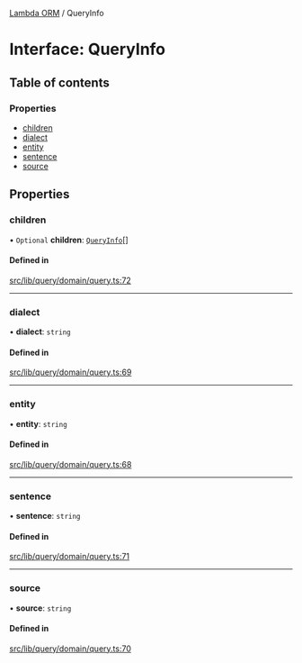 [Lambda ORM](../README.md) / QueryInfo

# Interface: QueryInfo

## Table of contents

### Properties

- [children](QueryInfo.md#children)
- [dialect](QueryInfo.md#dialect)
- [entity](QueryInfo.md#entity)
- [sentence](QueryInfo.md#sentence)
- [source](QueryInfo.md#source)

## Properties

### children

• `Optional` **children**: [`QueryInfo`](QueryInfo.md)[]

#### Defined in

[src/lib/query/domain/query.ts:72](https://github.com/FlavioLionelRita/lambdaorm/blob/dc415d06/src/lib/query/domain/query.ts#L72)

___

### dialect

• **dialect**: `string`

#### Defined in

[src/lib/query/domain/query.ts:69](https://github.com/FlavioLionelRita/lambdaorm/blob/dc415d06/src/lib/query/domain/query.ts#L69)

___

### entity

• **entity**: `string`

#### Defined in

[src/lib/query/domain/query.ts:68](https://github.com/FlavioLionelRita/lambdaorm/blob/dc415d06/src/lib/query/domain/query.ts#L68)

___

### sentence

• **sentence**: `string`

#### Defined in

[src/lib/query/domain/query.ts:71](https://github.com/FlavioLionelRita/lambdaorm/blob/dc415d06/src/lib/query/domain/query.ts#L71)

___

### source

• **source**: `string`

#### Defined in

[src/lib/query/domain/query.ts:70](https://github.com/FlavioLionelRita/lambdaorm/blob/dc415d06/src/lib/query/domain/query.ts#L70)
